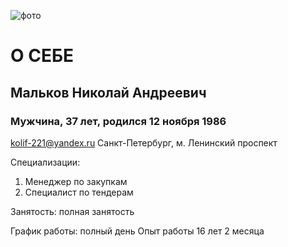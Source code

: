 ![фото](C:\Users\Николай\Desktop\465068433.png)
# О СЕБЕ
## Мальков Николай Андреевич
### Мужчина, 37 лет, родился 12 ноября 1986

kolif-221@yandex.ru
Санкт-Петербург, м. Ленинский проспект

Специализации:
1. Менеджер по закупкам
2. Специалист по тендерам
   
Занятость: полная занятость

График работы: полный день
Опыт работы 16 лет 2 месяца
